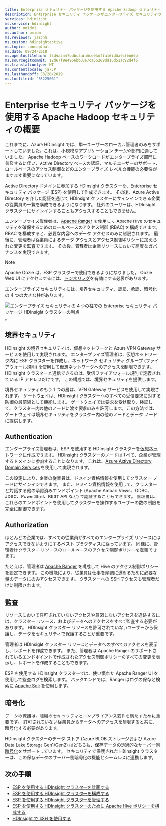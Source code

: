 ```yaml
---
title: Enterprise セキュリティ パッケージを使用する Apache Hadoop セキュリティの概要
description: Enterprise セキュリティ パッケージがエンタープライズ セキュリティの 4 本柱をサポートする方法について説明します。
services: hdinsight
ms.service: hdinsight
author: omidm1
ms.author: omidm
ms.reviewer: jasonh
ms.custom: hdinsightactive
ms.topic: conceptual
ms.date: 09/24/2018
ms.openlocfilehash: f3d9a2447bdbc2a1a5ce930ffa161d5a9e30069b
ms.sourcegitcommit: 12d67f9e4956bb30e7ca55209dd15d51a692d4f6
ms.translationtype: HT
ms.contentlocale: ja-JP
ms.lasthandoff: 03/20/2019
ms.locfileid: "58225061"
---
```

# <a name="an-introduction-to-apache-hadoop-security-with-enterprise-security-package"></a>Enterprise セキュリティ パッケージを使用する Apache Hadoop セキュリティの概要

これまでに、Azure HDInsight では、単一ユーザーのローカル管理者のみをサポートしていました。これは、小規模なアプリケーション チームや部門に適していました。 Apache Hadoop ベースのワークロードがエンタープライズ部門に普及するに伴い、Active Directory ベースの認証、マルチユーザーのサポート、ロールベースのアクセス制御などのエンタープライズ レベルの機能の必要性がますます重要になっています。 

Active Directory ドメインに参加する HDInsight クラスターを、Enterprise セキュリティ パッケージ (ESP) を使用して作成できます。 その後、Azure Active Directory を介した認証を通じて HDInsight クラスターにサインインできる企業の従業員の一覧を構成できるようになります。 社外のユーザーは、HDInsight クラスターにサインインすることもアクセスすることもできません。 

エンタープライズ管理者は、[Apache Ranger](https://hortonworks.com/apache/ranger/) を使用して Apache Hive のセキュリティを確保するためのロールベースのアクセス制御 (RBAC) を構成できます。 RBAC を構成すると、必要な内容へのデータ アクセスのみに制限されます。 最後に、管理者は従業員によるデータ アクセスとアクセス制御ポリシーに加えられた変更を監査できます。 その後、管理者は企業リソースにおいて高度なガバナンスを実現できます。

> [!NOTE]  
> Apache Oozie は、ESP クラスターで使用できるようになりました。 Oozie Web UI にアクセスするには、[トンネリング](../hdinsight-linux-ambari-ssh-tunnel.md)を有効にする必要があります。

エンタープライズ セキュリティには、境界セキュリティ、認証、承認、暗号化の 4 つの大きな柱があります。

![エンタープライズ セキュリティの 4 つの柱での Enterprise セキュリティ パッケージ HDInsight クラスターの利点](./media/apache-domain-joined-introduction/hdinsight-domain-joined-four-pillars.png)。

## <a name="perimeter-security"></a>境界セキュリティ
HDInsight の境界セキュリティは、仮想ネットワークと Azure VPN Gateway サービスを使用して実現されます。 エンタープライズ管理者は、仮想ネットワーク内に ESP クラスターを作成し、ネットワーク セキュリティ グループ (ファイアウォール規則) を使用して仮想ネットワークへのアクセスを制限できます。 HDInsight クラスターと通信できるのは、受信ファイアウォール規則で定義されている IP アドレスだけです。 この構成では、境界セキュリティを提供します。

境界セキュリティのもう 1 つの層は、VPN Gateway サービスを使用して実現されます。 ゲートウェイは、HDInsight クラスターへのすべての受信要求に対する防御の最前線として機能します。 ゲートウェイでは要求を受け取り、検証して、クラスター内の他のノードに渡す要求のみを許可します。 この方法では、ゲートウェイは境界セキュリティをクラスター内の他のノードとデータ ノードに提供します。

## <a name="authentication"></a>Authentication
エンタープライズ管理者は、ESP を使用する HDInsight クラスターを[仮想ネットワーク](https://azure.microsoft.com/services/virtual-network/)に作成できます。 HDInsight クラスターのノードはすべて、企業が管理するドメインに参加することになります。 これは、[Azure Active Directory Domain Services](../../active-directory-domain-services/active-directory-ds-overview.md) を使用して実現されます。 

この設定により、企業の従業員は、ドメイン資格情報を使用してクラスター ノードにサインインできます。 また、ドメイン資格情報を使用して、クラスターと対話する他の承認済みエンドポイント (Apache Ambari Views、ODBC、JDBC、PowerShell、REST API など) で認証することもできます。 管理者は、これらのエンドポイントを使用してクラスターを操作するユーザーの数の制限を完全に制御できます。

## <a name="authorization"></a>Authorization
ほとんどの企業では、すべての従業員がすべてのエンタープライズ リソースにはアクセスできないようにするベスト プラクティスに従っています。 同様に、管理者はクラスター リソースのロールベースのアクセス制御ポリシーを定義できます。 

たとえば、管理者は [Apache Ranger](https://hortonworks.com/apache/ranger/) を構成して Hive のアクセス制御ポリシーを設定できます。 この機能により、従業員は仕事を順調に進めるために必要な量のデータにのみアクセスできます。 クラスターへの SSH アクセスも管理者だけに制限されます。

## <a name="auditing"></a>監査
リソースにおいて許可されていないアクセスや意図しないアクセスを追跡するには、クラスター リソース、およびデータへのアクセスをすべて監査する必要があります。 HDInsight クラスター リソースを許可されていないユーザーから保護し、データをセキュリティで保護することが重要です。 

管理者は HDInsight クラスター リソースとデータへのすべてのアクセスを表示し、レポートを作成できます。 また、管理者は Apache Ranger のサポートされているエンドポイントで作成されたアクセス制御ポリシーのすべての変更を表示し、レポートを作成することもできます。 

ESP を使用する HDInsight クラスターでは、使い慣れた Apache Ranger UI を使用して監査ログを検索します。 バックエンドでは、Ranger はログの保存と検索に [Apache Solr](https://hortonworks.com/apache/solr/) を使用します。

## <a name="encryption"></a>暗号化
データの保護は、組織のセキュリティとコンプライアンス要件を満たすために重要です。 許可されていない従業員からデータへのアクセスを制限すると共に、暗号化する必要があります。 

HDInsight クラスターのデータ ストア (Azure BLOB ストレージおよび Azure Data Lake Storage Gen1/Gen2) はどちらも、保存データの透過的なサーバー側[暗号化](../../storage/common/storage-service-encryption.md)をサポートしています。 セキュリティで保護された HDInsight クラスターは、この保存データのサーバー側暗号化の機能とシームレスに連携します。

## <a name="next-steps"></a>次の手順

* [ESP を使用する HDInsight クラスターを計画する](apache-domain-joined-architecture.md)
* [ESP を使用する HDInsight クラスターを構成する](apache-domain-joined-configure.md)
* [ESP を使用する HDInsight クラスターを管理する](apache-domain-joined-manage.md)
* [ESP を使用する HDInsight クラスターのために Apache Hive ポリシーを構成する](apache-domain-joined-run-hive.md)
* [HDInsight で SSH を使用する](../hdinsight-hadoop-linux-use-ssh-unix.md#domainjoined)

